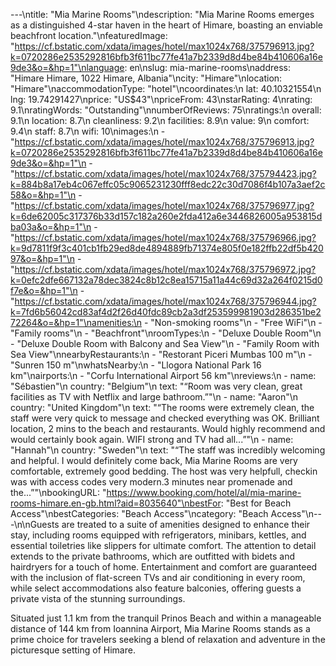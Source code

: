 ---\ntitle: "Mia Marine Rooms"\ndescription: "Mia Marine Rooms emerges as a distinguished 4-star haven in the heart of Himare, boasting an enviable beachfront location."\nfeaturedImage: "https://cf.bstatic.com/xdata/images/hotel/max1024x768/375796913.jpg?k=0720286e2535292816bfb3f611bc77fe41a7b2339d8d4be84b410606a16e9de3&o=&hp=1"\nlanguage: en\nslug: mia-marine-rooms\naddress: "Himare Himare, 1022 Himare, Albania"\ncity: "Himare"\nlocation: "Himare"\naccommodationType: "hotel"\ncoordinates:\n  lat: 40.10321554\n  lng: 19.74291427\nprice: "US$43"\npriceFrom: 43\nstarRating: 4\nrating: 9.1\nratingWords: "Outstanding"\nnumberOfReviews: 75\nratings:\n  overall: 9.1\n  location: 8.7\n  cleanliness: 9.2\n  facilities: 8.9\n  value: 9\n  comfort: 9.4\n  staff: 8.7\n  wifi: 10\nimages:\n  - "https://cf.bstatic.com/xdata/images/hotel/max1024x768/375796913.jpg?k=0720286e2535292816bfb3f611bc77fe41a7b2339d8d4be84b410606a16e9de3&o=&hp=1"\n  - "https://cf.bstatic.com/xdata/images/hotel/max1024x768/375794423.jpg?k=884b8a17eb4c067effc05c9065231230fff8edc22c30d7086f4b107a3aef2c58&o=&hp=1"\n  - "https://cf.bstatic.com/xdata/images/hotel/max1024x768/375796977.jpg?k=6de62005c317376b33d157c182a260e2fda412a6e3446826005a953815dba03a&o=&hp=1"\n  - "https://cf.bstatic.com/xdata/images/hotel/max1024x768/375796966.jpg?k=9d7811f9f3c401cb1fb29ed8de4894889fb71374e805f0e182ffb22df5b42097&o=&hp=1"\n  - "https://cf.bstatic.com/xdata/images/hotel/max1024x768/375796972.jpg?k=0efc2dfe667132a78dec3824c8b12c8ea15715a11a44c69d32a264f0215d0f7e&o=&hp=1"\n  - "https://cf.bstatic.com/xdata/images/hotel/max1024x768/375796944.jpg?k=7fd6b56042cd83af4d2f26d40fdc89cb2a3df253599981903d286351be272264&o=&hp=1"\namenities:\n  - "Non-smoking rooms"\n  - "Free WiFi"\n  - "Family rooms"\n  - "Beachfront"\nroomTypes:\n  - "Deluxe Double Room"\n  - "Deluxe Double Room with Balcony and Sea View"\n  - "Family Room with Sea View"\nnearbyRestaurants:\n  - "Restorant Piceri Mumbas 100 m"\n  - "Sunren 150 m"\nwhatsNearby:\n  - "Llogora National Park 16 km"\nairports:\n  - "Corfu International Airport 56 km"\nreviews:\n  - name: "Sébastien"\n    country: "Belgium"\n    text: "“Room was very clean, great facilities as TV with Netflix and large bathroom.”"\n  - name: "Aaron"\n    country: "United Kingdom"\n    text: "“The rooms were extremely clean, the staff were very quick to message and checked everything was OK. Brilliant location, 2 mins to the beach and restaurants. Would highly recommend and would certainly book again. WIFI strong and TV had all...”"\n  - name: "Hannah"\n    country: "Sweden"\n    text: "“The staff was incredibly welcoming and helpful. I would definitely come back, Mia Marine Rooms are very comfortable, extremely good bedding. The host was very helpfull, checkin was with access codes very modern.3 minutes near promenade and the...”"\nbookingURL: "https://www.booking.com/hotel/al/mia-marine-rooms-himare.en-gb.html?aid=8035640"\nbestFor: "Best for Beach Access"\nbestCategories: "Beach Access"\ncategory: "Beach Access"\n---\n\nGuests are treated to a suite of amenities designed to enhance their stay, including rooms equipped with refrigerators, minibars, kettles, and essential toiletries like slippers for ultimate comfort. The attention to detail extends to the private bathrooms, which are outfitted with bidets and hairdryers for a touch of home. Entertainment and comfort are guaranteed with the inclusion of flat-screen TVs and air conditioning in every room, while select accommodations also feature balconies, offering guests a private vista of the stunning surroundings.

Situated just 1.1 km from the tranquil Prinos Beach and within a manageable distance of 144 km from Ioannina Airport, Mia Marine Rooms stands as a prime choice for travelers seeking a blend of relaxation and adventure in the picturesque setting of Himare.